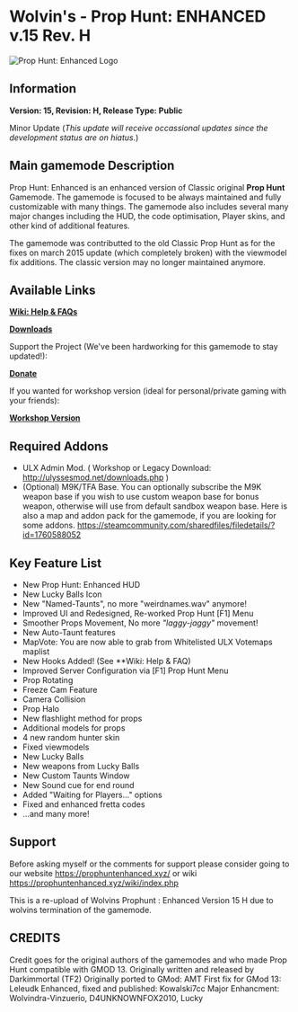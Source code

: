 # Wolvin's - Prop Hunt: ENHANCED v.15 Rev. H

![Prop Hunt: Enhanced Logo](https://i.ibb.co/7Yq3PhX/image.png "Prop Hunt: Enhanced v.15")

## Information
**Version: 15, Revision: H, Release Type: Public**

Minor Update (*This update will receive occassional updates since the development status are on hiatus.*)

## Main gamemode Description
Prop Hunt: Enhanced is an enhanced version of Classic original **Prop Hunt** Gamemode. The gamemode is focused to be always maintained and fully customizable with many things.
The gamemode also includes several many major changes including the HUD, the code optimisation, Player skins, and other kind of additional features.

The gamemode was contributted to the old Classic Prop Hunt as for the fixes on march 2015 update (which completely broken) with the viewmodel fix additions. The classic version may no longer
maintained anymore.

## Available Links
[**Wiki: Help & FAQs**](https://prophuntenhanced.xyz/wiki/index.php)

[**Downloads**](https://prophuntenhanced.xyz/download)

Support the Project (We've been hardworking for this gamemode to stay updated!):

[**Donate**](https://prophuntenhanced.xyz/donate)

If you wanted for workshop version (ideal for personal/private gaming with your friends):

[**Workshop Version**](https://steamcommunity.com/sharedfiles/filedetails/?id=1758906555)

## Required Addons
* ULX Admin Mod. ( Workshop or Legacy Download: http://ulyssesmod.net/downloads.php )
* (Optional) M9K/TFA Base. You can optionally subscribe the M9K weapon base if you wish to use custom weapon base for bonus weapon, otherwise will use from default sandbox weapon base.
Here is also a map and addon pack for the gamemode, if you are looking for some addons.
https://steamcommunity.com/sharedfiles/filedetails/?id=1760588052

## Key Feature List
* New Prop Hunt: Enhanced HUD
* New Lucky Balls Icon
* New "Named-Taunts", no more "weirdnames.wav" anymore!
* Improved UI and Redesigned, Re-worked Prop Hunt [F1] Menu
* Smoother Props Movement, No more *"laggy-jaggy"* movement!
* New Auto-Taunt features
* MapVote: You are now able to grab from Whitelisted ULX Votemaps maplist
* New Hooks Added! (See **Wiki: Help & FAQ)
* Improved Server Configuration via [F1] Prop Hunt Menu
* Prop Rotating
* Freeze Cam Feature
* Camera Collision
* Prop Halo
* New flashlight method for props
* Additional models for props
* 4 new random hunter skin
* Fixed viewmodels
* New Lucky Balls
* New weapons from Lucky Balls
* New Custom Taunts Window
* New Sound cue for end round
* Added "Waiting for Players..." options
* Fixed and enhanced fretta codes
* ...and many more!

## Support
Before asking myself or the comments for support please consider going to our website https://prophuntenhanced.xyz/ or wiki https://prophuntenhanced.xyz/wiki/index.php

This is a re-upload of Wolvins Prophunt : Enhanced Version 15 H due to wolvins termination of the gamemode.

## CREDITS
Credit goes for the original authors of the gamemodes and who made Prop Hunt compatible with GMOD 13.
Originally written and released by Darkimmortal (TF2)
Originally ported to GMod: AMT
First fix for GMod 13: Leleudk
Enhanced, fixed and published: Kowalski7cc
Major Enhancment: Wolvindra-Vinzuerio, D4UNKNOWNFOX2010, Lucky
